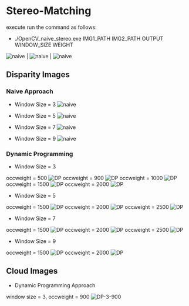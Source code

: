 # Stereo-Matching
execute run the command as follows:
* ./OpenCV_naive_stereo.exe IMG1_PATH IMG2_PATH OUTPUT WINDOW_SIZE WEIGHT

![naive](https://github.com/SohilZidan/Stereo-Matching/blob/master/data/output_naiveParams%20windsize3-occweight1000.000000.png) | ![naive](https://github.com/SohilZidan/Stereo-Matching/blob/master/data/output_naiveParams%20windsize3-occweight1000.000000.png) | ![naive](https://github.com/SohilZidan/Stereo-Matching/blob/master/data/output_naiveParams%20windsize3-occweight1000.000000.png)
## Disparity Images
### Naive Approach
* Window Size = 3
![naive](https://github.com/SohilZidan/Stereo-Matching/blob/master/data/output_naiveParams%20windsize3-occweight1000.000000.png)

* Window Size = 5
![naive](https://github.com/SohilZidan/Stereo-Matching/blob/master/data/output_naiveParams%20windsize5-occweight1500.000000.png)

* Window Size = 7
![naive](https://github.com/SohilZidan/Stereo-Matching/blob/master/data/output_naiveParams%20windsize7-occweight1500.000000.png)

* Window Size = 9
![naive](https://github.com/SohilZidan/Stereo-Matching/blob/master/data/output_naiveParams%20windsize9-occweight1500.000000.png)


### Dynamic Programming
* Window Size = 3

occweight = 500
![DP](https://github.com/SohilZidan/Stereo-Matching/blob/master/data/output_DP_leftParams%20windsize3-occweight500.000000.png)
occweight = 900
![DP](https://github.com/SohilZidan/Stereo-Matching/blob/master/data/output_DP_leftParams%20windsize3-occweight900.000000.png)
occweight = 1000
![DP](https://github.com/SohilZidan/Stereo-Matching/blob/master/data/output_DP_leftParams%20windsize3-occweight1000.000000.png)
occweight = 1500
![DP](https://github.com/SohilZidan/Stereo-Matching/blob/master/data/output_DP_leftParams%20windsize3-occweight1500.000000.png)
occweight = 2000
![DP](https://github.com/SohilZidan/Stereo-Matching/blob/master/data/output_DP_leftParams%20windsize3-occweight2000.000000.png)

* Window Size = 5

occweight = 1500
![DP](https://github.com/SohilZidan/Stereo-Matching/blob/master/data/output_DP_leftParams%20windsize5-occweight1500.000000.png)
occweight = 2000
![DP](https://github.com/SohilZidan/Stereo-Matching/blob/master/data/output_DP_leftParams%20windsize5-occweight2000.000000.png)
occweight = 2500
![DP](https://github.com/SohilZidan/Stereo-Matching/blob/master/data/output_DP_leftParams%20windsize5-occweight2500.000000.png)

* Window Size = 7

occweight = 1500
![DP](https://github.com/SohilZidan/Stereo-Matching/blob/master/data/output_DP_leftParams%20windsize7-occweight1500.000000.png)
occweight = 2000
![DP](https://github.com/SohilZidan/Stereo-Matching/blob/master/data/output_DP_leftParams%20windsize7-occweight2000.000000.png)
occweight = 2500
![DP](https://github.com/SohilZidan/Stereo-Matching/blob/master/data/output_DP_leftParams%20windsize7-occweight2500.000000.png)

* Window Size = 9

occweight = 1500
![DP](https://github.com/SohilZidan/Stereo-Matching/blob/master/data/output_DP_leftParams%20windsize3-occweight1500.000000.png)
occweight = 2000
![DP](https://github.com/SohilZidan/Stereo-Matching/blob/master/data/output_DP_leftParams%20windsize3-occweight2000.000000.png)

## Cloud Images
* Dynamic Programming Approach

window size = 3, occweight = 900
![DP-3-900](https://github.com/SohilZidan/Stereo-Matching/blob/master/data/snapshot00.png)
